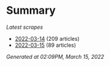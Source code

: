 # Summary
*Latest scrapes*
* [2022-03-14](https://github.com/nuuuwan/news_lk/blob/data/news_lk.2022-03-14.json) (209 articles)
* [2022-03-15](https://github.com/nuuuwan/news_lk/blob/data/news_lk.2022-03-15.json) (89 articles)

*Generated at 02:09PM, March 15, 2022*